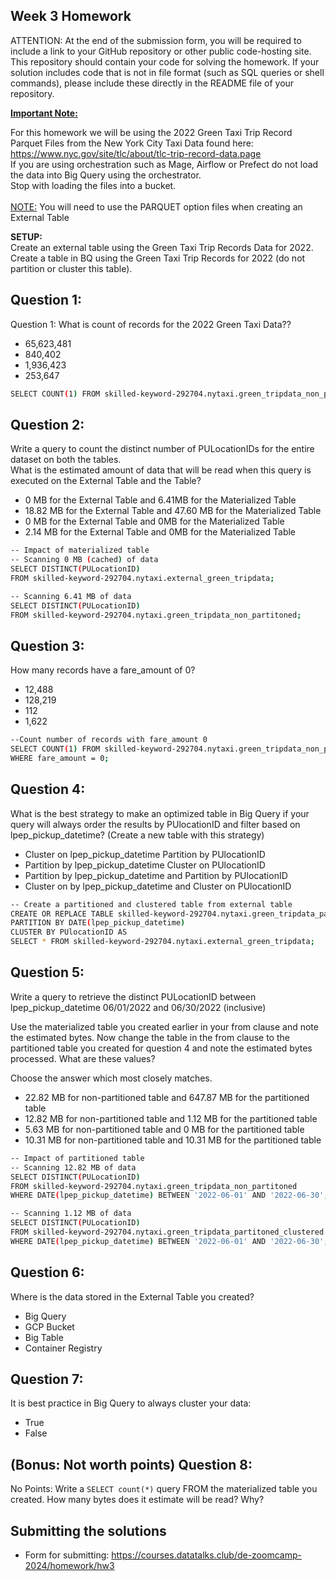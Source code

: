 ## Week 3 Homework
ATTENTION: At the end of the submission form, you will be required to include a link to your GitHub repository or other public code-hosting site. This repository should contain your code for solving the homework. If your solution includes code that is not in file format (such as SQL queries or shell commands), please include these directly in the README file of your repository.

<b><u>Important Note:</b></u> <p> For this homework we will be using the 2022 Green Taxi Trip Record Parquet Files from the New York
City Taxi Data found here: </br> https://www.nyc.gov/site/tlc/about/tlc-trip-record-data.page </br>
If you are using orchestration such as Mage, Airflow or Prefect do not load the data into Big Query using the orchestrator.</br> 
Stop with loading the files into a bucket. </br></br>
<u>NOTE:</u> You will need to use the PARQUET option files when creating an External Table</br>

<b>SETUP:</b></br>
Create an external table using the Green Taxi Trip Records Data for 2022. </br>
Create a table in BQ using the Green Taxi Trip Records for 2022 (do not partition or cluster this table). </br>
</p>

## Question 1:
Question 1: What is count of records for the 2022 Green Taxi Data??
- 65,623,481
- 840,402
- 1,936,423
- 253,647

```bash
SELECT COUNT(1) FROM skilled-keyword-292704.nytaxi.green_tripdata_non_partitoned;
```

## Question 2:
Write a query to count the distinct number of PULocationIDs for the entire dataset on both the tables.</br> 
What is the estimated amount of data that will be read when this query is executed on the External Table and the Table?

- 0 MB for the External Table and 6.41MB for the Materialized Table
- 18.82 MB for the External Table and 47.60 MB for the Materialized Table
- 0 MB for the External Table and 0MB for the Materialized Table
- 2.14 MB for the External Table and 0MB for the Materialized Table

```bash
-- Impact of materialized table
-- Scanning 0 MB (cached) of data
SELECT DISTINCT(PULocationID)
FROM skilled-keyword-292704.nytaxi.external_green_tripdata;

-- Scanning 6.41 MB of data
SELECT DISTINCT(PULocationID)
FROM skilled-keyword-292704.nytaxi.green_tripdata_non_partitoned;
```

## Question 3:
How many records have a fare_amount of 0?
- 12,488
- 128,219
- 112
- 1,622

```bash
--Count number of records with fare_amount 0
SELECT COUNT(1) FROM skilled-keyword-292704.nytaxi.green_tripdata_non_partitoned
WHERE fare_amount = 0;
```

## Question 4:
What is the best strategy to make an optimized table in Big Query if your query will always order the results by PUlocationID and filter based on lpep_pickup_datetime? (Create a new table with this strategy)
- Cluster on lpep_pickup_datetime Partition by PUlocationID
- Partition by lpep_pickup_datetime  Cluster on PUlocationID
- Partition by lpep_pickup_datetime and Partition by PUlocationID
- Cluster on by lpep_pickup_datetime and Cluster on PUlocationID

```bash
-- Create a partitioned and clustered table from external table
CREATE OR REPLACE TABLE skilled-keyword-292704.nytaxi.green_tripdata_partitoned_clustered
PARTITION BY DATE(lpep_pickup_datetime)
CLUSTER BY PUlocationID AS
SELECT * FROM skilled-keyword-292704.nytaxi.external_green_tripdata;
```

## Question 5:
Write a query to retrieve the distinct PULocationID between lpep_pickup_datetime
06/01/2022 and 06/30/2022 (inclusive)</br>

Use the materialized table you created earlier in your from clause and note the estimated bytes. Now change the table in the from clause to the partitioned table you created for question 4 and note the estimated bytes processed. What are these values? </br>

Choose the answer which most closely matches.</br> 

- 22.82 MB for non-partitioned table and 647.87 MB for the partitioned table
- 12.82 MB for non-partitioned table and 1.12 MB for the partitioned table
- 5.63 MB for non-partitioned table and 0 MB for the partitioned table
- 10.31 MB for non-partitioned table and 10.31 MB for the partitioned table

```bash
-- Impact of partitioned table
-- Scanning 12.82 MB of data
SELECT DISTINCT(PULocationID)
FROM skilled-keyword-292704.nytaxi.green_tripdata_non_partitoned
WHERE DATE(lpep_pickup_datetime) BETWEEN '2022-06-01' AND '2022-06-30';

-- Scanning 1.12 MB of data
SELECT DISTINCT(PULocationID)
FROM skilled-keyword-292704.nytaxi.green_tripdata_partitoned_clustered
WHERE DATE(lpep_pickup_datetime) BETWEEN '2022-06-01' AND '2022-06-30';
```

## Question 6: 
Where is the data stored in the External Table you created?

- Big Query
- GCP Bucket
- Big Table
- Container Registry


## Question 7:
It is best practice in Big Query to always cluster your data:
- True
- False


## (Bonus: Not worth points) Question 8:
No Points: Write a `SELECT count(*)` query FROM the materialized table you created. How many bytes does it estimate will be read? Why?

 
## Submitting the solutions

* Form for submitting: https://courses.datatalks.club/de-zoomcamp-2024/homework/hw3


